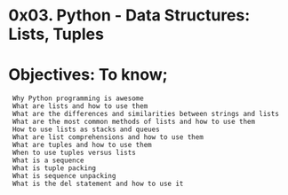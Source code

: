 # 0x03. Python - Data Structures: Lists, Tuples
  # Objectives: To know;
     Why Python programming is awesome
     What are lists and how to use them
     What are the differences and similarities between strings and lists
     What are the most common methods of lists and how to use them
     How to use lists as stacks and queues
     What are list comprehensions and how to use them
     What are tuples and how to use them
     When to use tuples versus lists
     What is a sequence
     What is tuple packing
     What is sequence unpacking
     What is the del statement and how to use it
